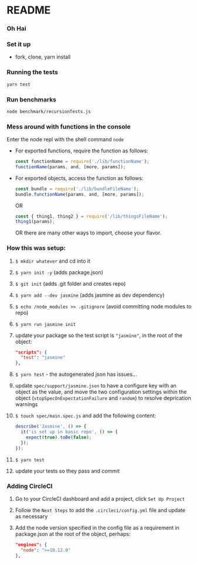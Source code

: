 # README

### Oh Hai

### Set it up

* fork, clone, yarn install

### Running the tests

```sh
yarn test
```

### Run benchmarks

```sh
node benchmark/recursionTests.js
```

### Mess around with functions in the console

Enter the node repl with the shell command `node`
* For exported functions, require the function as follows:

    ```js
    const functionName = require('./lib/functionName');
    functionName(params, and, [more, params]);
    ```

* For exported objects, access the function as follows:

    ```js
    const bundle = require('./lib/bundleFileName');
    bundle.functionName(params, and, [more, params]);
    ```

    OR

    ```js
    const { thing1, thing2 } = require('/lib/thingsFileName');
    thing1(params);
    ```

    OR there are many other ways to import, choose your flavor.

### How this was setup:

1. `$ mkdir whatever` and cd into it
1. `$ yarn init -y` (adds package.json)
1. `$ git init` (adds .git folder and creates repo)
1. `$ yarn add --dev jasmine` (adds jasmine as dev dependency)
1. `$ echo /node_modules >> .gitignore` (avoid committing node modules to repo)
1. `$ yarn run jasmine init`
1. update your package so the test script is `"jasmine"`, in the root of the object:

    ```json
    "scripts": {
      "test": "jasmine"
    },
    ```

1. `$ yarn test` - the autogenerated json has issues...
1. update `spec/support/jasmine.json` to have a configure key with an object as the value, and move the two configuration settings within the object (`stopSpecOnExpectationFailure` and `random`) to resolve deprication warnings
1. `$ touch spec/main.spec.js` and add the following content:

    ```js
    describe('Jasmine', () => {
      it('is set up in basic repo', () => {
        expect(true).toBe(false);
      });
    });
    ```

1. `$ yarn test`
1. update your tests so they pass and commit

### Adding CircleCI

1. Go to your CircleCI dashboard and add a project, click `Set Up Project`
1. Follow the `Next Steps` to add the `.circleci/config.yml` file and update as necessary
1. Add the node version specified in the config file as a requirement in package.json at the root of the object, perhaps:

    ```json
    "engines": {
      "node": ">=10.12.0"
    },
    ```
